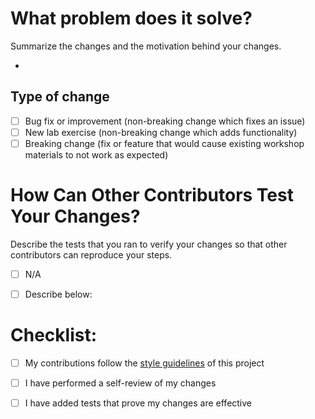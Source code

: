 # What problem does it solve?

Summarize the changes and the motivation behind your changes. 

- 

## Type of change

- [ ] Bug fix or improvement (non-breaking change which fixes an issue)
- [ ] New lab exercise (non-breaking change which adds functionality)
- [ ] Breaking change (fix or feature that would cause existing workshop materials to not work as expected)

# How Can Other Contributors Test Your Changes?

Describe the tests that you ran to verify your changes so that other contributors can reproduce your steps. 

- [ ] N/A
- [ ] Describe below:


# Checklist:

- [ ] My contributions follow the [style guidelines](../docs/style-guide.md) of this project
- [ ] I have performed a self-review of my changes
- [ ] I have added tests that prove my changes are effective

